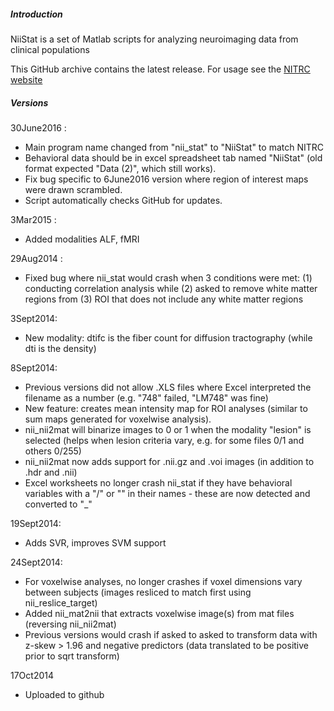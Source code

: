 ##### Introduction

NiiStat is a set of Matlab scripts for analyzing neuroimaging data from clinical populations

This GitHub archive contains the latest release. For usage see the [NITRC website](http://www.nitrc.org/projects/niistat/)

##### Versions

30June2016 :
 - Main program name changed from "nii_stat" to "NiiStat" to match NITRC
 - Behavioral data should be in excel spreadsheet tab named "NiiStat" (old format expected "Data (2)", which still works).
 - Fix bug specific to 6June2016 version where region of interest maps were drawn scrambled.
 - Script automatically checks GitHub for updates.

3Mar2015 :
 - Added modalities ALF, fMRI

29Aug2014 :
 - Fixed bug where nii_stat would crash when 3 conditions were met: (1) conducting correlation analysis while (2) asked to remove white matter regions from (3) ROI that does not include any white matter regions

3Sept2014:
 - New modality: dtifc is the fiber count for diffusion tractography (while dti is the density)

8Sept2014:
 - Previous versions did not allow .XLS files where Excel interpreted the filename as a number (e.g. "748" failed, "LM748" was fine)
 - New feature: creates mean intensity map for ROI analyses (similar to sum maps generated for voxelwise analysis).
 - nii_nii2mat will binarize images to 0 or 1 when the modality "lesion" is selected (helps when lesion criteria vary, e.g. for some files 0/1 and others 0/255)
 - nii_nii2mat now adds support for .nii.gz and .voi images (in addition to .hdr and .nii)
 - Excel worksheets no longer crash nii_stat if they have behavioral variables with a "/" or "\" in their names - these are now detected and converted to "_"

19Sept2014:
 - Adds SVR, improves SVM support

24Sept2014:
 - For voxelwise analyses, no longer crashes if voxel dimensions vary between subjects (images resliced to match first using nii_reslice_target)
 - Added nii_mat2nii that extracts voxelwise image(s) from mat files (reversing nii_nii2mat)
 - Previous versions would crash if asked to asked to transform data with z-skew > 1.96 and negative predictors (data translated to be positive prior to sqrt transform)

17Oct2014
 - Uploaded to github